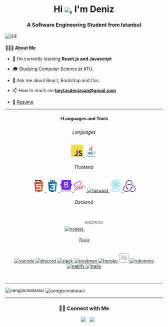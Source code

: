 <h1 align="center">Hi <img src="https://media.giphy.com/media/hvRJCLFzcasrR4ia7z/giphy.gif" width="35px">, I'm Deniz <br><h3 align="center">A Software Engineering Student from Istanbul</h3> </h1>

<img align="center" alt="GIF" src="https://github.com/abhisheknaiidu/abhisheknaiidu/blob/master/code.gif?raw=true" width="500" height="320" />

<br>
 

<h4 >👨🏻‍💻 About Me</h4>

- 🌱 I’m currently learning **React.js and Javascript**

- 🎓 Studying Computer Science at ATU.

- 💬 Ask me about React, Bootstrap and Css.

- 📫 How to reach me **beytasdenizcan@gmail.com**

- 📝 [Resume](https://drive.google.com/file/d/143RYhq5gkjuMCeJZmwdHIAW_WiQ3FbXk/view?usp=sharing)


<!-- - ![](https://visitor-badge.glitch.me/badge?page_id=denizcanbeytas.denizcanbeytas) -->

<hr>

<div align="center">
<h4 align="">⚡Languages and Tools</h4>

<h6>Languages</h6>
<p align="">
 <a href="https://developer.mozilla.org/en-US/docs/Web/JavaScript" target="_blank"> <img src="https://raw.githubusercontent.com/devicons/devicon/master/icons/javascript/javascript-original.svg" alt="javascript" width="40" height="40"/> </a><a href="https://www.java.com" target="_blank"> <img src="https://raw.githubusercontent.com/devicons/devicon/master/icons/java/java-original.svg" alt="java" width="40" height="40"/> </a>
 
</p>
<h6>Frontend</h6>
<p align="">
<a href="https://www.w3.org/html/" target="_blank"> <img src="https://raw.githubusercontent.com/devicons/devicon/master/icons/html5/html5-original-wordmark.svg" alt="html5" width="40" height="40"/> </a>
<a href="https://www.w3schools.com/css/" target="_blank"> <img src="https://raw.githubusercontent.com/devicons/devicon/master/icons/css3/css3-original-wordmark.svg" alt="css3" width="40" height="40"/> </a>
<a href="https://getbootstrap.com" target="_blank"> <img src="https://raw.githubusercontent.com/devicons/devicon/master/icons/bootstrap/bootstrap-plain-wordmark.svg" alt="bootstrap" width="40" height="40"/> </a>
<a href="https://sass-lang.com" target="_blank"> <img src="https://raw.githubusercontent.com/devicons/devicon/master/icons/sass/sass-original.svg" alt="sass" width="40" height="40"/> </a> 
<a href="https://tailwindcss.com/" target="_blank"> <img src="https://www.vectorlogo.zone/logos/tailwindcss/tailwindcss-icon.svg" alt="tailwind" width="40" height="40"/> </a>
<a href="https://reactjs.org/" target="_blank"> <img src="https://raw.githubusercontent.com/devicons/devicon/master/icons/react/react-original-wordmark.svg" alt="react" width="40" height="40"/> </a> <a href="https://redux.js.org" target="_blank"> <img src="https://raw.githubusercontent.com/devicons/devicon/master/icons/redux/redux-original.svg" alt="redux" width="40" height="40"/> </a>
</p>
<h6>Backend</h6>
<p align="">
<a href="https://nodejs.org" target="_blank"> <img src="https://www.flaticon.com/svg/vstatic/svg/919/919825.svg?token=exp=1618090571~hmac=db879542064b95127e56172769a29ad3" alt="nodejs" width="40" height="40"/> </a>
<a href="https://expressjs.com" target="_blank"> <img src="https://raw.githubusercontent.com/devicons/devicon/master/icons/express/express-original-wordmark.svg" alt="express" width="60" height="50"/> </a>
</p>
<h6>Tools</h6>
<p align="">
<a href="https://code.visualstudio.com/" target="_blank"> <img src="https://upload.wikimedia.org/wikipedia/commons/thumb/9/9a/Visual_Studio_Code_1.35_icon.svg/1024px-Visual_Studio_Code_1.35_icon.svg.png" alt="vscode" width="30" height="30"/> </a>
<a href="https://discord.com/" target="_blank"> <img src="https://cdn4.iconfinder.com/data/icons/logos-and-brands/512/91_Discord_logo_logos-512.png" alt="discord" width="30" height="30"/> </a> 
<a href="https://slack.com/intl/en-tr/" target="_blank"> <img src="https://cdn.brandfolder.io/5H442O3W/as/pl546j-7le8zk-4nzzs1/Slack_Mark_Web.png" alt="slack" width="37" height="37"/> </a>
<a href="https://postman.com" target="_blank"> <img src="https://www.vectorlogo.zone/logos/getpostman/getpostman-icon.svg" alt="postman" width="30" height="30"/> </a> 
<a href="https://heroku.com" target="_blank"> <img src="https://www.vectorlogo.zone/logos/heroku/heroku-icon.svg" alt="heroku" width="30" height="30"/> </a> 
<a href="https://www.photoshop.com/en" target="_blank"> <img src="https://raw.githubusercontent.com/devicons/devicon/master/icons/photoshop/photoshop-line.svg" alt="photoshop" width="30" height="30"/> </a> 
<a href="https://www.jetbrains.com/ruby/" target="_blank"> <img src="https://resources.jetbrains.com/storage/products/rubymine/img/meta/rubymine_logo_300x300.png" alt="rubymine" width="30" height="30"/> </a> 
<a href="https://www.netlify.com/" target="_blank"> <img src="https://www.netlify.com/img/press/logos/logomark.png" alt="netlify" width="30" height="30"/> </a> 
<a href="https://trello.com/en" target="_blank"> <img src="https://cdn.iconscout.com/icon/free/png-512/trello-6-569395.png" alt="trello" width="30" height="30"/> </a>
</p>
</div>
<br>
<hr>

<p><img align="left" src="https://github-readme-stats.vercel.app/api/top-langs?username=denizcanbeytas&show_icons=true&theme=radical&locale=en&layout=compact" alt="cengizcmataraci" /></p>

<p>&nbsp;<img align="center" src="https://github-readme-stats.vercel.app/api?username=denizcanbeytas&show_icons=true&theme=dark&locale=en" alt="cengizcmataraci" width="50%" /></p>

<hr>

<h3 align= "center"> 🤝🏻 Connect with Me </h3>

<p align="center">
&nbsp;  
&nbsp; 
&nbsp; <a href="https://www.linkedin.com/in/deniz-can-beyta%C5%9F-082560194/"><img src="https://www.flaticon.com/svg/vstatic/svg/145/145807.svg?token=exp=1618090757~hmac=4a39ae9116879c327a01e0bb61588b34" width="50" /></a>
&nbsp; <a href="mailto:beytasdenizcan@gmail.com" target="_blank" rel="noopener noreferrer"><img src="https://www.flaticon.com/svg/vstatic/svg/732/732200.svg?token=exp=1618090822~hmac=558132dac65c44186e9eb15190adc81f"  width="50" /></a>
</p>

